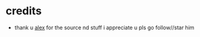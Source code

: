 # credits
- thank u [alex](https://github.com/AlexFlipnote) for the source nd stuff i appreciate u pls go follow//star him
